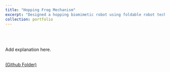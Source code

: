 ```yaml
---
title: "Hopping Frog Mechanism"
excerpt: "Designed a hopping biomimetic robot using foldable robot techniques<br/><img src='/images/500x300.png'>"
collection: portfolio
---
```

<br>
<br>
<br>
Add explanation here.
<br>
<br>

[(Github Folder)](https://github.com/DrSGBhat/Personal_Projects/tree/master/Hopping_Frog)